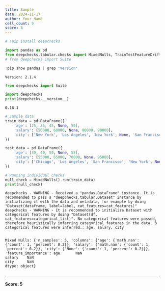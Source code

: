 ```yaml
---
title: Sample
date: 2024-11-17
author: Your Name
cell_count: 9
score: 5
---
```


```python
# !pip install deepchecks
```


```python
import pandas as pd
from deepchecks.tabular.checks import MixedNulls, TrainTestFeatureDrift
# from deepchecks import Suite
```


```python
!pip show pandas | grep "Version"
```

    Version: 2.1.4



```python
from deepchecks import Suite
```


```python
import deepchecks
print(deepchecks.__version__)
```

    0.18.1



```python
# Sample data
train_data = pd.DataFrame({
    'age': [25, 35, 45, None, 50],
    'salary': [50000, 60000, None, 80000, 90000],
    'city': ['New York', 'Los Angeles', 'New York', None, 'San Francisco']
})
```


```python
test_data = pd.DataFrame({
    'age': [30, 40, 50, None, 55],
    'salary': [55000, 65000, 70000, None, 95000],
    'city': ['Chicago', 'Los Angeles', 'San Francisco', 'New York', None]
})
```


```python
# Running individual checks
null_check = MixedNulls().run(train_data)
print(null_check)
```

    deepchecks - WARNING - Received a "pandas.DataFrame" instance. It is recommended to pass a "deepchecks.tabular.Dataset" instance by initializing it with the data and metadata, for example by doing "Dataset(dataframe, label=label, cat_features=cat_features)"
    deepchecks - WARNING - It is recommended to initialize Dataset with categorical features by doing "Dataset(df, cat_features=categorical_list)". No categorical features were passed, therefore heuristically inferring categorical features in the data. 3 categorical features were inferred.: age, salary, city


    Mixed Nulls: {'n_samples': 5, 'columns': {'age': {'math.nan': {'count': 1, 'percent': 0.2}}, 'salary': {'math.nan': {'count': 1, 'percent': 0.2}}, 'city': {'None': {'count': 1, 'percent': 0.2}}}, 'feature_importance': age       NaN
    salary    NaN
    city      NaN
    dtype: object}



```python

```


---
**Score: 5**